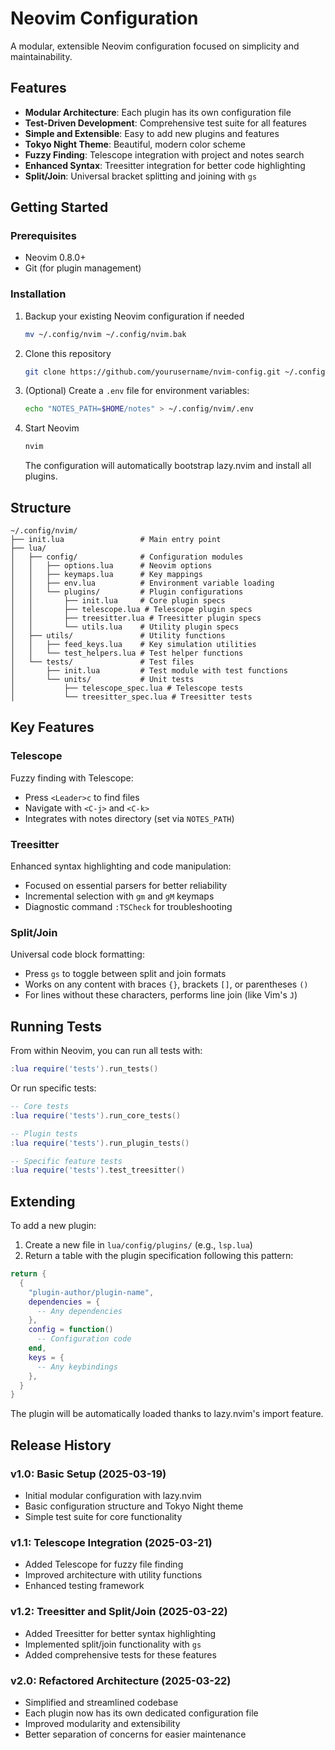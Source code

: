 # Neovim Configuration

A modular, extensible Neovim configuration focused on simplicity and maintainability.

## Features

- **Modular Architecture**: Each plugin has its own configuration file
- **Test-Driven Development**: Comprehensive test suite for all features
- **Simple and Extensible**: Easy to add new plugins and features
- **Tokyo Night Theme**: Beautiful, modern color scheme
- **Fuzzy Finding**: Telescope integration with project and notes search
- **Enhanced Syntax**: Treesitter integration for better code highlighting
- **Split/Join**: Universal bracket splitting and joining with `gs`

## Getting Started

### Prerequisites

- Neovim 0.8.0+
- Git (for plugin management)

### Installation

1. Backup your existing Neovim configuration if needed
   ```sh
   mv ~/.config/nvim ~/.config/nvim.bak
   ```

2. Clone this repository
   ```sh
   git clone https://github.com/yourusername/nvim-config.git ~/.config/nvim
   ```

3. (Optional) Create a `.env` file for environment variables:
   ```sh
   echo "NOTES_PATH=$HOME/notes" > ~/.config/nvim/.env
   ```

4. Start Neovim
   ```sh
   nvim
   ```
   The configuration will automatically bootstrap lazy.nvim and install all plugins.

## Structure

```
~/.config/nvim/
├── init.lua                 # Main entry point
├── lua/
│   ├── config/              # Configuration modules
│   │   ├── options.lua      # Neovim options
│   │   ├── keymaps.lua      # Key mappings
│   │   ├── env.lua          # Environment variable loading
│   │   └── plugins/         # Plugin configurations
│   │       ├── init.lua     # Core plugin specs
│   │       ├── telescope.lua # Telescope plugin specs
│   │       ├── treesitter.lua # Treesitter plugin specs
│   │       └── utils.lua    # Utility plugin specs
│   ├── utils/               # Utility functions
│   │   ├── feed_keys.lua    # Key simulation utilities
│   │   └── test_helpers.lua # Test helper functions
│   └── tests/               # Test files
│       ├── init.lua         # Test module with test functions
│       └── units/           # Unit tests
│           ├── telescope_spec.lua # Telescope tests
│           └── treesitter_spec.lua # Treesitter tests
```

## Key Features

### Telescope

Fuzzy finding with Telescope:
- Press `<Leader>c` to find files
- Navigate with `<C-j>` and `<C-k>`
- Integrates with notes directory (set via `NOTES_PATH`)

### Treesitter

Enhanced syntax highlighting and code manipulation:
- Focused on essential parsers for better reliability
- Incremental selection with `gm` and `gM` keymaps
- Diagnostic command `:TSCheck` for troubleshooting

### Split/Join

Universal code block formatting:
- Press `gs` to toggle between split and join formats
- Works on any content with braces `{}`, brackets `[]`, or parentheses `()`
- For lines without these characters, performs line join (like Vim's `J`)

## Running Tests

From within Neovim, you can run all tests with:

```lua
:lua require('tests').run_tests()
```

Or run specific tests:

```lua
-- Core tests
:lua require('tests').run_core_tests()

-- Plugin tests
:lua require('tests').run_plugin_tests()

-- Specific feature tests
:lua require('tests').test_treesitter()
```

## Extending

To add a new plugin:

1. Create a new file in `lua/config/plugins/` (e.g., `lsp.lua`)
2. Return a table with the plugin specification following this pattern:

```lua
return {
  {
    "plugin-author/plugin-name",
    dependencies = {
      -- Any dependencies
    },
    config = function()
      -- Configuration code
    end,
    keys = {
      -- Any keybindings
    },
  }
}
```

The plugin will be automatically loaded thanks to lazy.nvim's import feature.

## Release History

### v1.0: Basic Setup (2025-03-19)

- Initial modular configuration with lazy.nvim
- Basic configuration structure and Tokyo Night theme
- Simple test suite for core functionality

### v1.1: Telescope Integration (2025-03-21)

- Added Telescope for fuzzy file finding
- Improved architecture with utility functions
- Enhanced testing framework

### v1.2: Treesitter and Split/Join (2025-03-22)

- Added Treesitter for better syntax highlighting
- Implemented split/join functionality with `gs`
- Added comprehensive tests for these features

### v2.0: Refactored Architecture (2025-03-22)

- Simplified and streamlined codebase
- Each plugin now has its own dedicated configuration file
- Improved modularity and extensibility
- Better separation of concerns for easier maintenance
